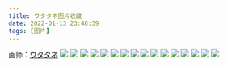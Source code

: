 ```yaml
---
title: ウタタネ图片收藏
date: 2022-01-13 23:48:39
tags: [图片]
---
```

画师：[ウタタネ](https://www.pixiv.net/users/12713181)
![](https://pixiv.lolicon.cyou/img-original/img/2022/01/02/06/54/02/95231660_p0.jpg)
![](https://pixiv.lolicon.cyou/img-original/img/2021/11/27/10/56/01/94400460_p0.jpg)
![](https://pixiv.lolicon.cyou/img-original/img/2021/10/30/08/57/05/93772223_p0.jpg)
![](https://pixiv.lolicon.cyou/img-original/img/2021/09/13/08/21/52/92714719_p0.jpg )
![](https://pixiv.lolicon.cyou/img-original/img/2021/07/06/18/49/04/91055672_p0.jpg)
![](https://pixiv.lolicon.cyou/img-original/img/2021/05/29/09/33/55/90165542_p0.jpg)
![](https://pixiv.lolicon.cyou/img-original/img/2021/01/21/00/41/20/87189474_p0.jpg)
![](https://pixiv.lolicon.cyou/img-original/img/2021/01/11/21/48/16/86988521_p0.jpg)
![](https://pixiv.lolicon.cyou/img-original/img/2020/11/28/12/53/48/85953869_p0.jpg)
![](https://pixiv.lolicon.cyou/img-original/img/2020/11/01/11/02/40/85382936_p0.jpg)
![](https://pixiv.lolicon.cyou/img-original/img/2020/09/07/11/23/41/84214125_p0.jpg)
![](https://pixiv.lolicon.cyou/img-original/img/2020/05/30/19/54/14/81966784_p0.jpg)
![](https://pixiv.lolicon.cyou/img-original/img/2020/03/09/03/09/12/79994053_p0.jpg)
![](https://pixiv.lolicon.cyou/img-original/img/2020/02/16/15/02/18/79531555_p0.jpg)
![](https://pixiv.lolicon.cyou/img-original/img/2019/07/13/06/08/19/75691829_p0.jpg)
![](https://pixiv.lolicon.cyou/img-original/img/2019/05/18/17/26/16/74784059_p0.jpg)
